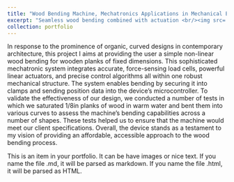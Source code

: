 ```yaml
---
title: "Wood Bending Machine, Mechatronics Applications in Mechanical Engineering (24354)"
excerpt: "Seamless wood bending combined with actuation <br/><img src='/images/500x300.png'>"
collection: portfolio
---
```



In response to the prominence of organic, curved designs in contemporary architecture, this project I aims at providing the user a simple non-linear wood bending for wooden planks of fixed dimensions. This sophisticated mechatronic system integrates accurate, force-sensing load cells, powerful linear actuators, and precise control algorithms all within one robust mechanical structure. The system enables bending by securing it into clamps and sending position data into the device’s microcontroller. To validate the effectiveness of our design, we conducted a number of tests in which we saturated 1/8in planks of wood in warm water and bent them into various curves to assess the machine’s bending capabilities across a number of shapes. These tests helped us to ensure that the machine would meet our client specifications. Overall, the device stands as a testament to my vision of providing an affordable, accessible approach to the wood bending process.


This is an item in your portfolio. It can be have images or nice text. If you name the file .md, it will be parsed as markdown. If you name the file .html, it will be parsed as HTML. 
